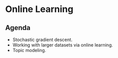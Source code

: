 # Online Learning

## Agenda
- Stochastic gradient descent.    
- Working with larger datasets via online learning.  
- Topic modeling.  
